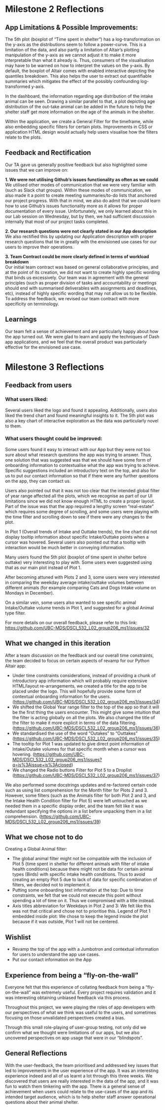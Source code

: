 # Milestone 2 Reflections
## App Limitations & Possible Improvements:
The 5th plot (boxplot of “Time spent in shelter”) has a log-transformation on the y-axis as the distributions seem to follow a power-curve. This is a limitation of the data, and also partly a limitation of Altair’s plotting manipulation of the y-axis as we cannot adjust it to make it more interpretable than what it already is. Thus, consumers of the visualisation may have to be warned on how to interpret the values on the y-axis. By default, the boxplot of Altair comes with enabled interactive depicting the quantiles breakdown. This also helps the user to extract out quantifiable summaries which mitigates the effect of the possibly confounding log-transformed y-axis.

In the dashboard, the information regarding age distribution of the intake animal can be seen. Drawing a similar parallel to that, a plot depicting age distribution of the out-take animal can be added in the future to help the shelter staff get more information on the age of the animals in the shelter.

Within the application, we create a General Filter for the timeframe, while also embedding specific filters for certain plots. Improvements in CSS or application HTML design would actually help users visualise how the filters relate to the plots.  

## Feedback and Rectification
Our TA gave us generally positive feedback but also highlighted some issues that we can improve on:

__1. We were not utilising Github’s issues functionality as often as we could__  
We utilised other modes of communication that we were very familiar with (such as Slack chat groups). Within these modes of communication, we also made it a point to create meeting summaries/to-do lists that anchored our project progress. With that in mind, we also do admit that we could learn how to use Github’s issues functionality more as it allows for proper documentation of every issue. Unfortunately, we only learned about this in our Lab session on Wednesday, but by then, we had sufficient discussion internally that most of our project tasks completed. 

__2. Our research questions were not clearly stated in our App description__  
We also rectified this by updating our Application description with proper research questions that tie in greatly with the envisioned use cases for our users to improve their operations. 

__3. Team Contract could be more clearly defined in terms of workload breakdown__  
Our initial team contract was based on general collaborative principles, and at the point of its creation, we did not want to create highly specific wording that binds us excessively. Our team was in agreement with the general principles (such as proper division of tasks and accountability or meetings should end with summarised deliverables with assignments and deadlines, etc), instead of highly specific wording that may not allow us to be flexible. To address the feedback, we revised our team contract with more specificity on terminology.

## Learnings 
Our team felt a sense of achievement and are particularly happy about how the app turned out. We were glad to learn and apply the techniques of Dash app applications, and we feel that the overall product was particularly effective for the envisioned use case. 

# Milestone 3 Reflections
## Feedback from users

### What users liked:
Several users liked the logo and found it appealing. Additionally, users also liked the trend chart and found meaningful insights to it. The 5th plot was also a key chart of interactive exploration as the data was particularly novel to them.

### What users thought could be improved:
Some users found it easy to interact with our App but they were not too sure about what research questions the app was trying to answer. Thus, one solution that was suggested was that we should have some form of onboarding information to contextualise what the app was trying to achieve. Specific suggestions included an introductory text on the top, and also for us to put our contact information so that if there were any further questions on the app, they can contact us.

Users also pointed out that it was not too clear that the intended global filter of year range affected all the plots, which we recognise as part of our UI limitations since we did not know enough HTML to create a proper layout. Part of the issue was that the app required a lengthy screen “real-estate” which requires some degree of scrolling, and some users were playing with the time filter and scrolling down to see if there were any changes to the plot. 

In Plot 1 (Overall trends of Intake and Outtake trends), the line chart did not display tooltip information about specific Intake/Outtake points when a cursor was hovered. Several users also pointed out that a tooltip with interaction would be much better in conveying information.

Many users found the 5th plot (boxplot of time spent in shelter before outtake) very interesting to play with. Some users even suggested using that as our main plot instead of Plot 1. 

After becoming attuned with Plots 2 and 3, some users were very interested in comparing the weekday average intake/outtake volumes between different animals (for example comparing Cats and Dogs Intake volume on Mondays in December). 

On a similar vein, some users also wanted to see specific animal Intake/Outtake volume trends in Plot 1, and suggested for a global Animal type filter.

For more details on our overall feedback, please refer to this link:  
https://github.com/UBC-MDS/DSCI_532_L02_group206_ms1/issues/32

## What we changed in this iteration
After a team discussion on the feedback and our overall time constraints, the team decided to focus on certain aspects of revamp for our Python Altair app:
- Under time constraints considerations, instead of providing a chunk of introductory app information which will probably require extensive HTML/layout re-arrangements, we created a title for the app to be placed under the logo. This will hopefully provide some form of contextual onboarding information for the users.
(https://github.com/UBC-MDS/DSCI_532_L02_group206_ms1/issues/34)
- We shifted the Global Year range filter to the top of the app so that it will be the first thing the users encounter. This might give some intuition that the filter is acting globally on all the plots. We also changed the title of the filter to make it more explicit in terms of the data filtering.
(https://github.com/UBC-MDS/DSCI_532_L02_group206_ms1/issues/36)
- We standardised the use of the word “Outakes” to “Outtakes”
(https://github.com/UBC-MDS/DSCI_532_L02_group206_ms1/issues/35)
- The tooltip for Plot 1 was updated to give direct point information of Intake/Outake volumes for that specific month when a cursor was hovering.
(https://github.com/UBC-MDS/DSCI_532_L02_group206_ms1/issues?q=is%3Aissue+is%3Aclosed)
- We changed the Radio buttons Filter for Plot 5 to a Droplist 
(https://github.com/UBC-MDS/DSCI_532_L02_group206_ms1/issues/37)

We also performed some docstrings updates and re-factored certain code such as using list comprehension for the Month filter for Plots 2 and 3. However, some filters (such as the Animals filter for both Plot 2 and 3, and the Intake Health Condition filter for Plot 5) were left untouched as we needed them in a specific display order, and the team felt like it was redundant specifying the options in a list before unpacking them in a list comprehension.
(https://github.com/UBC-MDS/DSCI_532_L02_group206_ms1/issues/39)

## What we chose not to do
Creating a Global Animal filter: 
- The global animal filter might not be compatible with the inclusion of Plot 5 (time spent in shelter for different animals with filter of intake health conditions) because there might not be data for certain animal types (Birds) with specific intake health conditions. Thus to avoid creating an empty Plot 5 due to lack of data for specific combination of filters, we decided not to implement it.
- Putting some onboarding text information at the top: Due to time constraints, we felt that we could not execute this point without spending a lot of time on it. Thus we compromised with a title instead.
- Axis titles abbreviation for Weekdays in Plot 2 and 3: We felt like this was not that critical and chose not to prioritise this.
Legend of Plot 1 embedded inside plot: We chose to keep the legend inside the plot because if it was outside, Plot 1 will not be centered. 

## Wishlist
- Revamp the top of the app with a Jumbotron and contextual information for users to understand the app use cases.
- Put our contact information on the App 

## Experience from being a “fly-on-the-wall”
Everyone felt that this experience of collating feedback from being a “fly-on-the-wall” was extremely useful. Every project requires validation and it was interesting obtaining unbiased feedback via this process. 

Throughout this project, we were playing the roles of app developers with our perspectives of what we think was useful to the users, and sometimes focusing on those unvalidated perspectives created a bias. 

Through this small role-playing of user-group testing, not only did we confirm what we thought were limitations of our apps, but we also uncovered perspectives on app usage that were in our “blindspots”. 

## General Reflections
With the user-feedback, the team prioritised and addressed key issues that led to improvements in the user experience of the app. It was an interesting experience indeed and all of us learnt a lot through this three weeks. We discovered that users are really interested in the data of the app, and it was fun to watch them tinkering with the app. There is a general sense of achievement when users could relate to the use-cases of the app and its intended target audience, which is to help shelter staff answer operational questions about their animal shelter.

